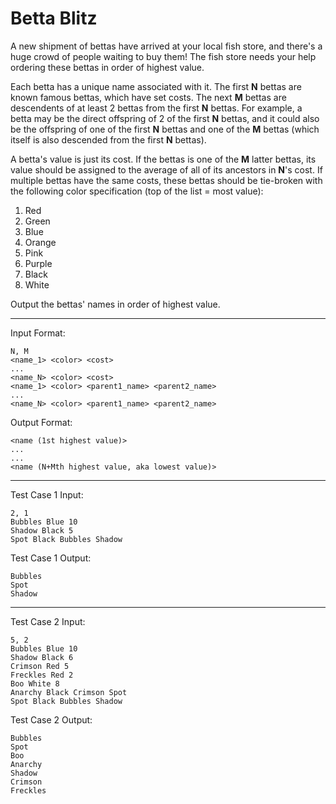 # Betta Blitz
A new shipment of bettas have arrived at your local fish store, and there's a huge crowd of people waiting to buy them! The fish store needs your help ordering these bettas in order of highest value.

Each betta has a unique name associated with it. The first **N** bettas are known famous bettas, which have set costs. The next **M** bettas are descendents of at least 2 bettas from the first **N** bettas. For example, a betta may be the direct offspring of 2 of the first **N** bettas, and it could also be the offspring of one of the first **N** bettas and one of the **M** bettas (which itself is also descended from the first **N** bettas).

A betta's value is just its cost. If the bettas is one of the **M** latter bettas, its value should be assigned to the average of all of its ancestors in **N**'s cost. If multiple bettas have the same costs, these bettas should be tie-broken with the following color specification (top of the list = most value):

1. Red
2. Green
3. Blue
4. Orange
5. Pink
6. Purple
7. Black
8. White

Output the bettas' names in order of highest value.

----------------
Input Format:
```
N, M
<name_1> <color> <cost>
...
<name_N> <color> <cost>
<name_1> <color> <parent1_name> <parent2_name>
...
<name_N> <color> <parent1_name> <parent2_name>
```
Output Format:
```
<name (1st highest value)>
...
...
<name (N+Mth highest value, aka lowest value)>
```
----------------
Test Case 1 Input:
```
2, 1
Bubbles Blue 10
Shadow Black 5
Spot Black Bubbles Shadow
```
Test Case 1 Output:

```
Bubbles
Spot
Shadow
```
----------------
Test Case 2 Input:
```
5, 2
Bubbles Blue 10
Shadow Black 6
Crimson Red 5
Freckles Red 2
Boo White 8
Anarchy Black Crimson Spot
Spot Black Bubbles Shadow
```
Test Case 2 Output:

```
Bubbles
Spot
Boo
Anarchy
Shadow
Crimson
Freckles
```
